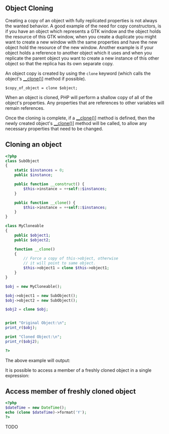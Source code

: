 
 
## Object Cloning
 
 Creating a copy of an object with fully replicated properties is not always the wanted behavior. A good example of the need for copy constructors, is if you have an object which represents a GTK window and the object holds the resource of this GTK window, when you create a duplicate you might want to create a new window with the same properties and have the new object hold the resource of the new window. Another example is if your object holds a reference to another object which it uses and when you replicate the parent object you want to create a new instance of this other object so that the replica has its own separate copy. 
 
 An object copy is created by using the `clone` keyword (which calls the object's [__clone()](object.clone)] method if possible). 
 
 

```
$copy_of_object = clone $object;
```
 
 
 When an object is cloned, PHP will perform a shallow copy of all of the object's properties. Any properties that are references to other variables will remain references. 
 
<!-- start methodsynopsis -->
<!--

   void__clone
   
  
-->
 
 Once the cloning is complete, if a [__clone()](object.clone)] method is defined, then the newly created object's [__clone()](object.clone)] method will be called, to allow any necessary properties that need to be changed. 
 
<div class="example">
     
## Cloning an object
 

```php
<?php
class SubObject
{
    static $instances = 0;
    public $instance;

    public function __construct() {
        $this->instance = ++self::$instances;
    }

    public function __clone() {
        $this->instance = ++self::$instances;
    }
}

class MyCloneable
{
    public $object1;
    public $object2;

    function __clone()
    {
        // Force a copy of this->object, otherwise
        // it will point to same object.
        $this->object1 = clone $this->object1;
    }
}

$obj = new MyCloneable();

$obj->object1 = new SubObject();
$obj->object2 = new SubObject();

$obj2 = clone $obj;


print "Original Object:\n";
print_r($obj);

print "Cloned Object:\n";
print_r($obj2);

?>
```
 
The above example will output:
 
<!-- start screen -->
<!--


Original Object:
MyCloneable Object
(
    [object1] => SubObject Object
        (
            [instance] => 1
        )

    [object2] => SubObject Object
        (
            [instance] => 2
        )

)
Cloned Object:
MyCloneable Object
(
    [object1] => SubObject Object
        (
            [instance] => 3
        )

    [object2] => SubObject Object
        (
            [instance] => 2
        )

)


   
-->
 
</div>
 
 It is possible to access a member of a freshly cloned object in a single expression: 
 
<div class="example">
     
## Access member of freshly cloned object
 

```php
<?php
$dateTime = new DateTime();
echo (clone $dateTime)->format('Y');
?>
```
 TODO 
<!-- start screen -->
<!--


2016

   
-->
 
</div>
 
